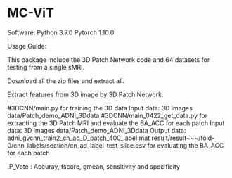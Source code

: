 # MC-ViT
Software: Python 3.7.0 Pytorch 1.10.0

Usage Guide:

This package include the 3D Patch Network code and 64 datasets for testing from a single sMRI.

Download all the zip files and extract all.

Extract features from 3D image by 3D Patch Network.

 #3DCNN/main.py for training the 3D data
         Input data: 
                 3D images data/Patch_demo_ADNI_3Ddata
 #3DCNN/main_0422_get_data.py for extracting the 3D Patch MRI and evaluate the BA_ACC for each patch
        Input data: 
	          3D images data/Patch_demo_ADNI_3Ddata
        Output data:
            adni_gvcnn_train2_cn_ad_D_patch_400_label.mat 
            result/result~~~/fold-0/cnn_labels/section/cn_ad_label_test_slice.csv  for evaluating the BA_ACC for each patch
	
.P_Vote : Accuray, fscore, gmean, sensitivity and specificity  
